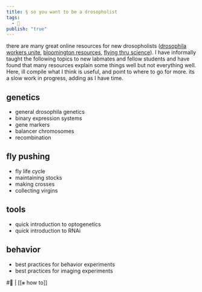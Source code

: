 ```yaml
---
title: § so you want to be a drosopholist
tags:
  - 🥚
publish: "true"
---
```

there are many great online resources for new drosopholists ([drosophila workers unite](https://marksteinlab.org/wp-content/uploads/2019/01/MicheleMarkstein-DrosophilaWorkersUnite-PREPRINT-JAN2019.pdf), [bloomington resources](https://bdsc.indiana.edu/stocks/misc/edu_links.html), [flying thru science](https://sci-flies.com/)). I have informally taught the following topics to new labmates and fellow students and have found that many resources explain some things well but not everything well. Here, ill compile what I think is useful, and point to where to go for more. its a slow work in progress, adding as I have time.
## genetics
- general drosophila genetics
- binary expression systems
- gene markers
- balancer chromosomes
- recombination
## fly pushing
- fly life cycle
- maintaining stocks
- making crosses
- collecting virgins
## tools
- quick introduction to optogenetics
- quick introduction to RNAi
## behavior
- best practices for behavior experiments
- best practices for imaging experiments


#🥚 | [[⨳ how to]]
